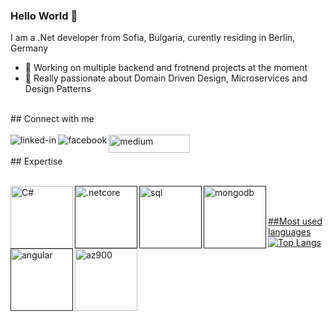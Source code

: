 ### Hello World 👋
I am a .Net developer from Sofia, Bulgaria, curently residing in Berlin, Germany
- 🔭 Working on multiple backend and frotnend projects at the moment
- 🌱 Really passionate about Domain Driven Design, Microservices and Design Patterns
<br>
## Connect with me
<br>
<br>
<a href="https://www.linkedin.com/in/svetoslav-yordanov003/"><img align="left" alt="linked-in" src="https://img.shields.io/badge/linkedin-%230077B5.svg?&style=for-the-badge&logo=linkedin&logoColor=white" /></a>
<a href="https://www.facebook.com/svetoslav.yordanov.003/"><img align="left" alt="facebook" src="https://img.shields.io/badge/facebook-%231877F2.svg?&style=for-the-badge&logo=facebook&logoColor=white" /></a>
<a href="https://yordanov03.github.io/"><img align="left" alt="medium" src="https://images-wixmp-ed30a86b8c4ca887773594c2.wixmp.com/i/40cc3ff7-f1a2-42d4-8b44-f71ffee15b43/d8p3bwt-7f81edf7-e9a1-4093-8e79-cf06eb4f0108.png" width="130" height="29"></a>

<br>
<br>
## Expertise
<br>
<br>

[<img align="left" alt="C#" src="https://res.cloudinary.com/practicaldev/image/fetch/s--IMy76vSA--/c_limit,f_auto,fl_progressive,q_80,w_375/https://dev-to-uploads.s3.amazonaws.com/uploads/badge/badge_image/33/csharp-badge.png" width="100" height="100" />](url)
<a href=''><img align="left" alt=".netcore" src="https://upload.wikimedia.org/wikipedia/commons/e/ee/.NET_Core_Logo.svg" width="100" height="100" /></a>
<a href=''><img align="left" alt="sql" src="https://juststickers.in/wp-content/uploads/2019/01/sql-emblem-bleed-badge.png" width="100" height="100" /></a>
<a href=''><img align="left" alt="mongodb" src="https://res.cloudinary.com/startup-grind/image/upload/c_fill,dpr_2,f_auto,g_center,q_auto:good/v1/gcs/platform-data-mongodb/events/mon.png" width="100" height="100" /></a>
<a href=''><img align="left" alt="angular" src="https://www.mbejda.com/content/images/2017/08/AngularJS-Shield.svg" width="100" height="100"/></a>
<a href="https://www.credly.com/badges/11b2cc84-5140-46f9-8d21-e4fb12ee504f/linked_in"><img align="left" alt="az900" src="https://eadn-wc03-4064062.nxedge.io/cdn/wp-content/uploads/2020/06/AI_Fundamentals-min.png" width="100" height="100" />
<br>
<br>
  
  ##Most used languages
  [![Top Langs](https://github-readme-stats.vercel.app/api/top-langs/?username=yordanov03&layout=compact)](https://github.com/yordanov03/github-readme-stats)

